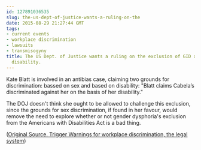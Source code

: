 ```yaml
---
id: 127891036535
slug: the-us-dept-of-justice-wants-a-ruling-on-the
date: 2015-08-29 21:27:44 GMT
tags:
- current events
- workplace discrimination
- lawsuits
- transmisogyny
title: The US Dept. of Justice wants a ruling on the exclusion of GID as a protected
  disability.
---
```

Kate Blatt is involved in an antibias case, claiming two grounds for discrimination: bassed on sex and based on disability: "Blatt claims Cabela’s discriminated against her on the basis of her disability."

The DOJ doesn't think she ought to be allowed to challenge this exclusion, since the grounds for sex discrimination, if found in her favour, would remove the need to explore whether or not gender dysphoria's exclusion from the Americans with Disabilities Act is a bad thing.

([Original Source. Trigger Warnings for workplace discrimination, the legal system][1])

[1]: https://web.archive.org/web/20150829094912/http://www.epgn.com/news/local/9284-both-sides-in-trans-case-urge-judge-to-issue-ruling